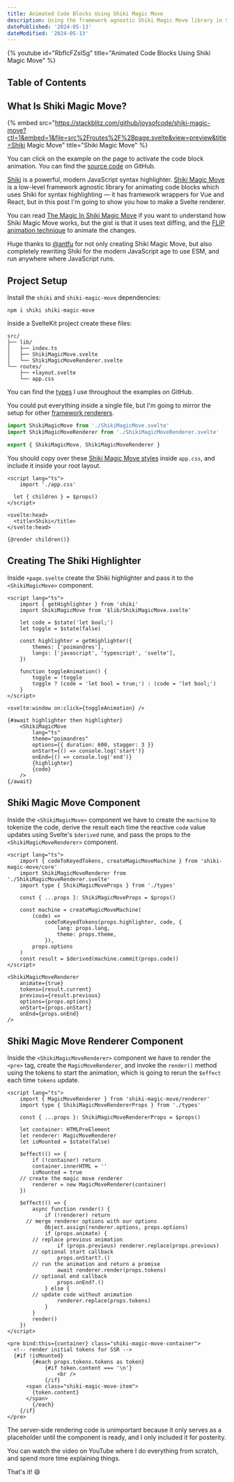 ```yaml
---
title: Animated Code Blocks Using Shiki Magic Move
description: Using the framework agnostic Shiki Magic Move library in Svelte for smoothly animated code blocks.
datePublished: '2024-05-13'
dateModified: '2024-05-13'
---
```


{% youtube id="RbfIcFZsISg" title="Animated Code Blocks Using Shiki Magic Move" %}

## Table of Contents

## What Is Shiki Magic Move?

{% embed src="https://stackblitz.com/github/joysofcode/shiki-magic-move?ctl=1&embed=1&file=src%2Froutes%2F%2Bpage.svelte&view=preview&title=Shiki Magic Move" title="Shiki Magic Move" %}

You can click on the example on the page to activate the code block animation. You can find the [source code](https://github.com/joysofcode/shiki-magic-move) on GitHub.

[Shiki](https://shiki.style/) is a powerful, modern JavaScript syntax highlighter. [Shiki Magic Move](https://shiki-magic-move.netlify.app/) is a low-level framework agnostic library for animating code blocks which uses Shiki for syntax highlighting — it has framework wrappers for Vue and React, but in this post I'm going to show you how to make a Svelte renderer.

You can read [The Magic In Shiki Magic Move](https://antfu.me/posts/shiki-magic-move) if you want to understand how Shiki Magic Move works, but the gist is that it uses text diffing, and the [FLIP animation technique](https://www.youtube.com/watch?v=idD9DA9eR_A) to animate the changes.

Huge thanks to [@antfu](https://twitter.com/antfu7) for not only creating Shiki Magic Move, but also completely rewriting Shiki for the modern JavaScript age to use ESM, and run anywhere where JavaScript runs.

## Project Setup

Install the `shiki` and `shiki-magic-move` dependencies:

```shell:terminal
npm i shiki shiki-magic-move
```

Inside a SvelteKit project create these files:

```shell:files
src/
├── lib/
│   ├── index.ts
│   ├── ShikiMagicMove.svelte
│   └── ShikiMagicMoveRenderer.svelte
└── routes/
    ├── +layout.svelte
    └── app.css
```

You can find the [types](https://github.com/joysofcode/shiki-magic-move/blob/main/src/lib/types.ts) I use throughout the examples on GitHub.

You could put everything inside a single file, but I'm going to mirror the setup for other [framework renderers](https://github.com/shikijs/shiki-magic-move/tree/main/src/vue).

```ts:src/lib/index.ts showLineNumbers
import ShikiMagicMove from './ShikiMagicMove.svelte'
import ShikiMagicMoveRenderer from './ShikiMagicMoveRenderer.svelte'

export { ShikiMagicMove, ShikiMagicMoveRenderer }
```

You should copy over these [Shiki Magic Move styles](https://github.com/joysofcode/shiki-magic-move/blob/main/src/routes/app.css) inside `app.css`, and include it inside your root layout.

```html:src/routes/+layout.svelte showLineNumbers
<script lang="ts">
	import './app.css'

  let { children } = $props()
</script>

<svelte:head>
  <title>Shiki</title>
</svelte:head>

{@render children()}
```

## Creating The Shiki Highlighter

Inside `+page.svelte` create the Shiki highlighter and pass it to the `<ShikiMagicMove>` component.

```html:src/routes/+pages.svelte {2,8-11,21-32} showLineNumbers
<script lang="ts">
	import { getHighlighter } from 'shiki'
	import ShikiMagicMove from '$lib/ShikiMagicMove.svelte'

	let code = $state('let bool;')
	let toggle = $state(false)

	const highlighter = getHighlighter({
		themes: ['poimandres'],
		langs: ['javascript', 'typescript', 'svelte'],
	})

	function toggleAnimation() {
		toggle = !toggle
		toggle ? (code = 'let bool = true;') : (code = 'let bool;')
	}
</script>

<svelte:window on:click={toggleAnimation} />

{#await highlighter then highlighter}
	<ShikiMagicMove
		lang="ts"
		theme="poimandres"
		options={{ duration: 600, stagger: 3 }}
		onStart={() => console.log('start')}
		onEnd={() => console.log('end')}
		{highlighter}
		{code}
	/>
{/await}
```

## Shiki Magic Move Component

Inside the `<ShikiMagicMove>` component we have to create the `machine` to tokenize the code, derive the result each time the reactive `code` value updates using Svelte's `$derived` rune, and pass the props to the `<ShikiMagicMoveRenderer>` component.

```html:src/lib/ShikiMagicMove.svelte {2,8-16,21,22} showLineNumbers
<script lang="ts">
	import { codeToKeyedTokens, createMagicMoveMachine } from 'shiki-magic-move/core'
	import ShikiMagicMoveRenderer from './ShikiMagicMoveRenderer.svelte'
	import type { ShikiMagicMoveProps } from './types'

	const { ...props }: ShikiMagicMoveProps = $props()

	const machine = createMagicMoveMachine(
		(code) =>
			codeToKeyedTokens(props.highlighter, code, {
				lang: props.lang,
				theme: props.theme,
			}),
		props.options
	)
	const result = $derived(machine.commit(props.code))
</script>

<ShikiMagicMoveRenderer
	animate={true}
	tokens={result.current}
	previous={result.previous}
	options={props.options}
	onStart={props.onStart}
	onEnd={props.onEnd}
/>
```

## Shiki Magic Move Renderer Component

Inside the `<ShikiMagicMoveRenderer>` component we have to render the `<pre>` tag, create the `MagicMoveRenderer`, and invoke the `render()` method using the tokens to start the animation, which is going to rerun the `$effect` each time `tokens` update.

```html:src/lib/ShikiMagicMoveRenderer.svelte {2,7-8,16,42,54} showLineNumbers
<script lang="ts">
	import { MagicMoveRenderer } from 'shiki-magic-move/renderer'
	import type { ShikiMagicMoveRendererProps } from './types'

	const { ...props }: ShikiMagicMoveRendererProps = $props()

	let container: HTMLPreElement
	let renderer: MagicMoveRenderer
	let isMounted = $state(false)

	$effect(() => {
		if (!container) return
		container.innerHTML = ''
		isMounted = true
    // create the magic move renderer
		renderer = new MagicMoveRenderer(container)
	})

	$effect(() => {
		async function render() {
			if (!renderer) return
      // merge renderer options with our options
			Object.assign(renderer.options, props.options)
			if (props.animate) {
        // replace previous animation
				if (props.previous) renderer.replace(props.previous)
        // optional start callback
				props.onStart?.()
        // run the animation and return a promise
				await renderer.render(props.tokens)
        // optional end callback
				props.onEnd?.()
			} else {
        // update code without animation
				renderer.replace(props.tokens)
			}
		}
		render()
	})
</script>

<pre bind:this={container} class="shiki-magic-move-container">
  <!-- render initial tokens for SSR -->
  {#if !isMounted}
		{#each props.tokens.tokens as token}
			{#if token.content === '\n'}
				<br />
			{/if}
      <span class="shiki-magic-move-item">
        {token.content}
      </span>
		{/each}
	{/if}
</pre>
```

The server-side rendering code is unimportant because it only serves as a placeholder until the component is ready, and I only included it for posterity.

You can watch the video on YouTube where I do everything from scratch, and spend more time explaining things.

That's it! 😄
